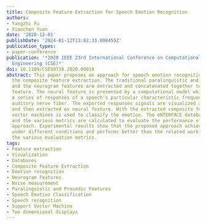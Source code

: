 ```yaml
---
title: Composite Feature Extraction for Speech Emotion Recognition
authors:
- Yangzhi Fu
- Xiaochen Yuan
date: '2020-12-01'
publishDate: '2024-01-12T13:02:33.008455Z'
publication_types:
- paper-conference
publication: '*2020 IEEE 23rd International Conference on Computational Science and
  Engineering (CSE)*'
doi: 10.1109/CSE50738.2020.00018
abstract: This paper proposes an approach for speech emotion recognition based on
  the composite feature extraction. The traditional paralinguistic and prosodic features
  and the neurogram features are extracted and concatenated together to be the composite
  feature. The neural feature is presented by a computational model which outputs
  a series of responses of a speech's particular characteristic frequency through
  auditory nerve fiber. The exported responses signals are visualized as the 2D neurogram
  and then extracted as neural feature. With the extracted composite feature, support
  vector machines is used to classify the emotion. The eNTERFACE database is used
  and the various metrics are calculated to evaluate the performance of the proposed
  approach. Experimental results show that the proposed approach achieves good performances
  under different conditions and performs better than the related work in terms of
  the various evaluation metrics.
tags:
- Feature extraction
- Visualization
- Databases
- Composite Feature Extraction
- Emotion recognition
- Neurogram Features
- Noise measurement
- Paralinguistic and Prosodic Features
- Speech Emotion Classification
- Speech recognition
- Support Vector Machine
- Two dimensional displays
---
```

